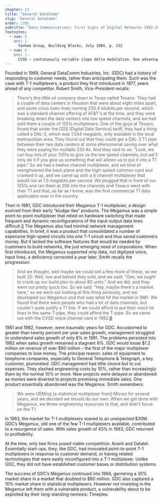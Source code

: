 ```yaml
---
chapter: 13
title: "General DataComm"
slug: "General DataComm"
order: 1305
subtitle: "Data Communications: First Signs of Digital Networks 1982-1985"
footnotes:
  - num: 5
    src: |-
      Yankee Group, Building Blocks, July 1984, p. 132 
  - num: 6
    src: |-
      CVSD – continuously variable slope delta modulation. One advantage of CVSD modulation could be either 16 or 32 Kbits/s compression permitting two to four voice circuits per each DS-0 channel.
---
```

Founded in 1969, General DataComm Industries, Inc. (GDC) had a history of responding to customer needs, rather than anticipating them. Such was the case with T-1 multiplexers, a product they first introduced in 1977, years ahead of any competitor. Robert Smith, Vice-President recalls:

>There's this little oil company down in Texas called Texaco. They had a couple of data centers in Houston that were about eight miles apart, and some cross town lines running 230.4 kilobits per second, which was a standard channel offering of AT&T's at the time, and they were breaking down the data centers into low speed channels, and we had sold them a couple of 1251s multiplexers. One of the guys at Texaco, found that under the DDS [Digital Data Service] tariff, they had a thing called a DAL-3, which was 1.544 megabits, only available in the local metropolitan area. They found out that they could get a DAL-3 T1 pipe between their two data centers at some phenomenal saving over what they were paying for multiple 230.4s.  And they said to us:  "Look, we can buy lots of your 1251s to give us the low speed channels, but we'll only do it if you give us something that will allows us to put it into a T1 pipe." So we had a twelve channel multiplexer, and we kind of reengineered the back plane and the high-speed common card and cranked it up, and we came up with a 6 channel multiplexer that would run at 1.5 megabits per second. We plugged that in front of our 1251s and ran them at 256 into the channels and Texaco went with their T1 and that, as far as I know, was the first commercial T1 data application ever in the country.

Then in 1981, GDC introduced their Megamux T-1 multiplexer, a design evolved from their early “kludge-like” products. The Megamux was a simple point-to-point multiplexer that relied on hardware switching that made frequent and dynamic reconfigurations of the input-output data lines difficult.<a name="fnloc5" href="#fn5">5</a> The Megamux also had minimal network management capabilities. In brief, it was a product that consolidated a number of expensive high-speed circuits into one T-1 circuit and thus saved customers money. But it lacked the software features that would be needed by customers to build networks, the just emerging need of corporations. When first introduced, the Megamux supported only data, not digitized voice, input lines, a deficiency corrected a year later. Smith recalls the progression:

>And we thought, well maybe we could sell a few more of these, so we built 20. Well, low and behold they sold, and we said: "Gee, we ought to crank up our build plan to about 80 units." And we did, and they went out pretty quick too. So we said: "Hey, maybe there's a market here," so we went out looking at this thing seriously, and we developed our Megamux and that was what hit the market in 1981. We found that there were people who had a lot of data channels, but couldn't quite justify a T1 line. If we could afford to put their voice tie lines in the same T-pipe, they could afford the T-pipe. So we came out with the CVSD voice channel card in 1982.<a name="fnloc6" href="#fn6">6</a>

1981 and 1982, however, were traumatic years for GDC. Accustomed to greater than twenty percent per year sales growth, management struggled to understand sales growth of only 8% in 1981. The problems persisted into 1982 when sales growth remained a stagnant 6%. GDC would loose $1.2 million on revenue of over $60 million – the first of the major multiplexer companies to lose money. The principal reason: sales of equipment to telephone companies, especially to General Telephone & Telegraph, a key customer, plummeted. GDC management had little choice but to cut expenses. They slashed engineering costs by 10%, rather than increasingly them by the normal 10% or more. New projects were delayed or abandoned as monies were diverted to projects promising immediate sales. One product essentially abandoned was the Megamux. Smith remembers:

>We were OEMing [a statistical multiplexer from] Micom for several years, and we decided we should do our own. When we got done with Megamux, we threw engineering resources to that, and didn't focus on the T1.

In 1983, the market for T-1 multiplexers soared to an unexpected $30M. GDC’s Megamux, still one of the few T-1 multiplexers available, contributed to a resurgence of sales. With sales growth of 43% in 1983, GDC returned to profitability.

At the time, only two firms posed viable competition: Avanti and Datatel. Essentially start-ups, they, like GDC, had innovated point-to-point T-1 multiplexers in response to customer demand, or having related technologies that were easily reconfigured into a T-1 multiplexer. Unlike GDC, they did not have established customer bases or distribution systems.

The success of GDC’s Megamux continued into 1984, garnering a 35% market share in a market that doubled to $60 million. GDC also captured a 10% market share in statistical multiplexers. However not investing in the Megamux left them with a vulnerable product, a vulnerability about to be exploited by their long-standing nemesis: Timeplex.
